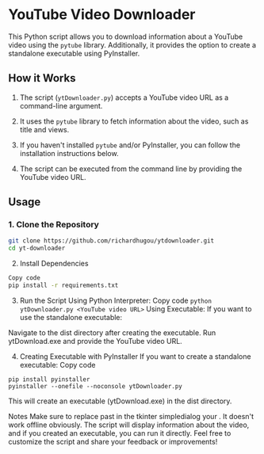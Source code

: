 
# YouTube Video Downloader

This Python script allows you to download information about a YouTube video using the `pytube` library. Additionally, it provides the option to create a standalone executable using PyInstaller.

## How it Works

1. The script (`ytDownloader.py`) accepts a YouTube video URL as a command-line argument.

2. It uses the `pytube` library to fetch information about the video, such as title and views.

3. If you haven't installed `pytube` and/or PyInstaller, you can follow the installation instructions below.

4. The script can be executed from the command line by providing the YouTube video URL.

## Usage

### 1. Clone the Repository

```bash
git clone https://github.com/richardhugou/ytdownloader.git
cd yt-downloader
```
2. Install Dependencies

```bash
Copy code
pip install -r requirements.txt
```
3. Run the Script
Using Python Interpreter:
Copy code
```python ytDownloader.py <YouTube video URL>```
Using Executable:
If you want to use the standalone executable:

Navigate to the dist directory after creating the executable.
Run ytDownload.exe and provide the YouTube video URL.

4. Creating Executable with PyInstaller
If you want to create a standalone executable:
Copy code
```
pip install pyinstaller
pyinstaller --onefile --noconsole ytDownloader.py
```
This will create an executable (ytDownload.exe) in the dist directory.

Notes
Make sure to replace past in the tkinter simpledialog your <YouTube video URL>. It doesn't work offline obviously.
The script will display information about the video, and if you created an executable, you can run it directly.
Feel free to customize the script and share your feedback or improvements!
